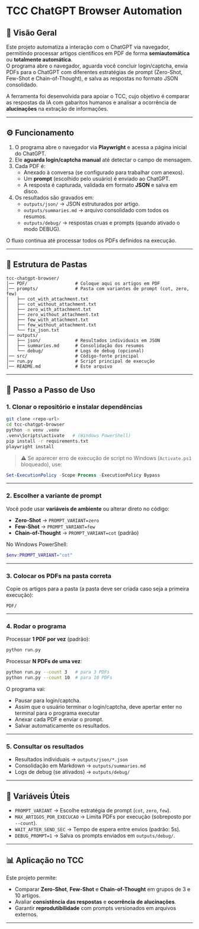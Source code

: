 # TCC ChatGPT Browser Automation

## 📌 Visão Geral

Este projeto automatiza a interação com o ChatGPT via navegador, permitindo processar artigos científicos em PDF de forma **semiautomática** ou **totalmente automática**.  
O programa abre o navegador, aguarda você concluir login/captcha, envia PDFs para o ChatGPT com diferentes estratégias de prompt (Zero-Shot, Few-Shot e Chain-of-Thought), e salva as respostas no formato JSON consolidado.  

A ferramenta foi desenvolvida para apoiar o TCC, cujo objetivo é comparar as respostas da IA com gabaritos humanos e analisar a ocorrência de **alucinações** na extração de informações.

---

## ⚙️ Funcionamento

1. O programa abre o navegador via **Playwright** e acessa a página inicial do ChatGPT.
2. Ele **aguarda login/captcha manual** até detectar o campo de mensagem.
3. Cada PDF é:
   - Anexado à conversa (se configurado para trabalhar com anexos).
   - Um **prompt** (escolhido pelo usuário) é enviado ao ChatGPT.
   - A resposta é capturada, validada em formato **JSON** e salva em disco.
4. Os resultados são gravados em:
   - `outputs/json/` → JSON estruturados por artigo.
   - `outputs/summaries.md` → arquivo consolidado com todos os resumos.
   - `outputs/debug/` → respostas cruas e prompts (quando ativado o modo DEBUG).

O fluxo continua até processar todos os PDFs definidos na execução.

---

## 📂 Estrutura de Pastas

```
tcc-chatgpt-browser/
│── PDF/                  # Coloque aqui os artigos em PDF
│── prompts/              # Pasta com variantes de prompt (cot, zero, few)
│   ├── cot_with_attachment.txt
│   ├── cot_without_attachment.txt
│   ├── zero_with_attachment.txt
│   ├── zero_without_attachment.txt
│   ├── few_with_attachment.txt
│   ├── few_without_attachment.txt
│   └── fix_json.txt
│── outputs/
│   ├── json/             # Resultados individuais em JSON
│   ├── summaries.md      # Consolidação dos resumos
│   └── debug/            # Logs de debug (opcional)
│── src/                  # Código-fonte principal
│── run.py                # Script principal de execução
│── README.md             # Este arquivo
```

---

## 🚀 Passo a Passo de Uso

### 1. Clonar o repositório e instalar dependências
```bash
git clone <repo-url>
cd tcc-chatgpt-browser
python -m venv .venv
.venv\Scripts\activate   # (Windows PowerShell)
pip install -r requirements.txt
playwright install
```

> ⚠️ Se aparecer erro de execução de script no Windows (`Activate.ps1` bloqueado), use:
```powershell
Set-ExecutionPolicy -Scope Process -ExecutionPolicy Bypass
```

---

### 2. Escolher a variante de prompt
Você pode usar **variáveis de ambiente** ou alterar direto no código:

- **Zero-Shot** → `PROMPT_VARIANT=zero`
- **Few-Shot** → `PROMPT_VARIANT=few`
- **Chain-of-Thought** → `PROMPT_VARIANT=cot` (padrão)

No Windows PowerShell:
```powershell
$env:PROMPT_VARIANT="cot"
```

---

### 3. Colocar os PDFs na pasta correta
Copie os artigos para a pasta (a pasta deve ser criada caso seja a primeira execução):
```
PDF/
```

---

### 4. Rodar o programa
Processar **1 PDF por vez** (padrão):
```bash
python run.py
```

Processar **N PDFs de uma vez**:
```bash
python run.py --count 3   # para 3 PDFs
python run.py --count 10  # para 10 PDFs
```

O programa vai:
- Pausar para login/captcha.
- Assim que o usuário terminar o login/captcha, deve apertar enter no terminal para o programa executar
- Anexar cada PDF e enviar o prompt.
- Salvar automaticamente os resultados.

---

### 5. Consultar os resultados
- Resultados individuais → `outputs/json/*.json`
- Consolidação em Markdown → `outputs/summaries.md`
- Logs de debug (se ativados) → `outputs/debug/`

---

## 🔧 Variáveis Úteis

- `PROMPT_VARIANT` → Escolhe estratégia de prompt (`cot`, `zero`, `few`).
- `MAX_ARTIGOS_POR_EXECUCAO` → Limita PDFs por execução (sobreposto por `--count`).
- `WAIT_AFTER_SEND_SEC` → Tempo de espera entre envios (padrão: 5s).
- `DEBUG_PROMPT=1` → Salva os prompts enviados em `outputs/debug/`.

---

## 📊 Aplicação no TCC

Este projeto permite:
- Comparar **Zero-Shot**, **Few-Shot** e **Chain-of-Thought** em grupos de 3 e 10 artigos.
- Avaliar **consistência das respostas** e **ocorrência de alucinações**.
- Garantir **reprodutibilidade** com prompts versionados em arquivos externos.

---
